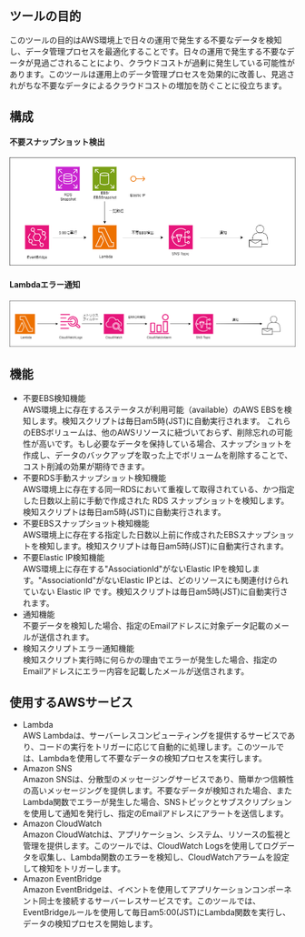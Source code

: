 ## ツールの目的
このツールの目的はAWS環境上で日々の運用で発生する不要なデータを検知し、データ管理プロセスを最適化することです。日々の運用で発生する不要なデータが見過ごされることにより、クラウドコストが過剰に発生している可能性があります。このツールは運用上のデータ管理プロセスを効果的に改善し、見逃されがちな不要なデータによるクラウドコストの増加を防ぐことに役立ちます。

## 構成
#### 不要スナップショット検出
![構成図](./image/Unused_Data_Detection_Tool.png)

#### Lambdaエラー通知
![構成図](./image/DeleteDataAurora_2.drawio.png)

## 機能
  - 不要EBS検知機能<br>
    AWS環境上に存在するステータスが利用可能（available）のAWS EBSを検知します。検知スクリプトは毎日am5時(JST)に自動実行されます。 これらのEBSボリュームは、他のAWSリソースに紐づいておらず、削除忘れの可能性が高いです。もし必要なデータを保持している場合、スナップショットを作成し、データのバックアップを取った上でボリュームを削除することで、コスト削減の効果が期待できます。
  - 不要RDS手動スナップショット検知機能<br>
    AWS環境上に存在する同一RDSにおいて重複して取得されている、かつ指定した日数以上前に手動で作成された RDS スナップショットを検知します。検知スクリプトは毎日am5時(JST)に自動実行されます。
  - 不要EBSスナップショット検知機能<br>
    AWS環境上に存在する指定した日数以上前に作成されたEBSスナップショットを検知します。検知スクリプトは毎日am5時(JST)に自動実行されます。 
  - 不要Elastic IP検知機能<br>
    AWS環境上に存在する"AssociationId"がないElastic IPを検知します。"AssociationId"がないElastic IPとは、どのリソースにも関連付けられていない Elastic IP です。検知スクリプトは毎日am5時(JST)に自動実行されます。 
  - 通知機能<br>
    不要データを検知した場合、指定のEmailアドレスに対象データ記載のメールが送信されます。
  - 検知スクリプトエラー通知機能<br>
    検知スクリプト実行時に何らかの理由でエラーが発生した場合、指定のEmailアドレスにエラー内容を記載したメールが送信されます。

## 使用するAWSサービス
  - Lambda<br>
    AWS Lambdaは、サーバーレスコンピューティングを提供するサービスであり、コードの実行をトリガーに応じて自動的に処理します。このツールでは、Lambdaを使用して不要なデータの検知プロセスを実行します。
  - Amazon SNS<br>
    Amazon SNSは、分散型のメッセージングサービスであり、簡単かつ信頼性の高いメッセージングを提供します。不要なデータが検知された場合、またLambda関数でエラーが発生した場合、SNSトピックとサブスクリプションを使用して通知を発行し、指定のEmailアドレスにアラートを送信します。
  - Amazon CloudWatch<br>
    Amazon CloudWatchは、アプリケーション、システム、リソースの監視と管理を提供します。このツールでは、CloudWatch Logsを使用してログデータを収集し、Lambda関数のエラーを検知し、CloudWatchアラームを設定して検知をトリガーします。
  - Amazon EventBridge<br>
    Amazon EventBridgeは、イベントを使用してアプリケーションコンポーネント同士を接続するサーバーレスサービスです。このツールでは、EventBridgeルールを使用して毎日am5:00(JST)にLambda関数を実行し、データの検知プロセスを開始します。
